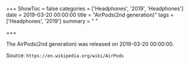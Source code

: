 +++
ShowToc = false
categories = ['Headphones', '2019', 'Headphones']
date = 2019-03-20 00:00:00
title = "AirPods(2nd generation)"
tags = ['Headphones', '2019']
summary = " "

+++

The AirPods(2nd generation) was released on 2019-03-20 00:00:00.

Source: `https://en.wikipedia.org/wiki/AirPods`


